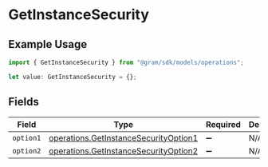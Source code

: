 # GetInstanceSecurity

## Example Usage

```typescript
import { GetInstanceSecurity } from "@gram/sdk/models/operations";

let value: GetInstanceSecurity = {};
```

## Fields

| Field                                                                                          | Type                                                                                           | Required                                                                                       | Description                                                                                    |
| ---------------------------------------------------------------------------------------------- | ---------------------------------------------------------------------------------------------- | ---------------------------------------------------------------------------------------------- | ---------------------------------------------------------------------------------------------- |
| `option1`                                                                                      | [operations.GetInstanceSecurityOption1](../../models/operations/getinstancesecurityoption1.md) | :heavy_minus_sign:                                                                             | N/A                                                                                            |
| `option2`                                                                                      | [operations.GetInstanceSecurityOption2](../../models/operations/getinstancesecurityoption2.md) | :heavy_minus_sign:                                                                             | N/A                                                                                            |